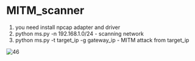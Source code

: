 # MITM_scanner
1. you need install npcap adapter and driver
2. python ms.py -n 192.168.1.0/24 - scanning network
3. python ms.py -t target_ip -g gateway_ip - MITM attack from target_ip

![46](https://user-images.githubusercontent.com/63393603/153456612-493131f7-12d9-4f20-962b-4fb7e047493b.jpg)
